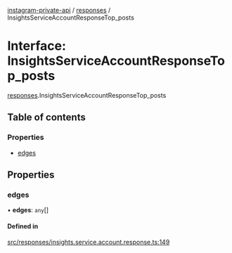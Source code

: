 [instagram-private-api](../../README.md) / [responses](../../modules/responses.md) / InsightsServiceAccountResponseTop_posts

# Interface: InsightsServiceAccountResponseTop\_posts

[responses](../../modules/responses.md).InsightsServiceAccountResponseTop_posts

## Table of contents

### Properties

- [edges](InsightsServiceAccountResponseTop_posts.md#edges)

## Properties

### edges

• **edges**: `any`[]

#### Defined in

[src/responses/insights.service.account.response.ts:149](https://github.com/Nerixyz/instagram-private-api/blob/b3351b9/src/responses/insights.service.account.response.ts#L149)
